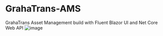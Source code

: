 # GrahaTrans-AMS
GrahaTrans Asset Management build with Fluent Blazor UI and Net Core Web API
![image](https://github.com/user-attachments/assets/c276d178-dbbb-4091-9532-7f4a9d193332)
